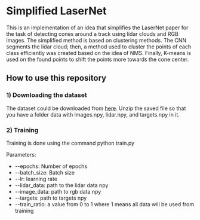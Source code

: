 # Simplified LaserNet

This is an implementation of an idea that simplifies the LaserNet paper for the task of detecting cones around a track using lidar clouds and RGB images. The simplified method is based on clustering methods. The CNN segments the lidar cloud; then, a method used to cluster the points of each class efficiently was created based on the idea of NMS. Finally, K-means is used on the found points to shift the points more towards the cone center.

## How to use this repository
### 1) Downloading the dataset
The dataset could be downloaded from [here](https://drive.google.com/file/d/1Dr_ILGfhudFuJpiO5nE-x04aImWVeRJW/view?usp=sharing). Unzip the saved file so that you have a folder data with images.npy, lidar.npy, and targets.npy in it.

### 2) Training
Training is done using the command python train.py

Parameters:
* --epochs: Number of epochs
* --batch_size: Batch size
* --lr: learning rate
* --lidar_data: path to the lidar data npy
* --image_data: path to rgb data npy
* --targets: path to targets npy
* --train_ratio: a value from 0 to 1 where 1 means all data will be used from training
